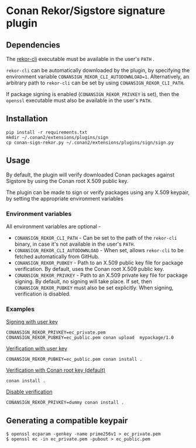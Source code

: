 # Conan Rekor/Sigstore signature plugin


## Dependencies

The [rekor-cli](https://github.com/sigstore/rekor/releases/) executable must be available in the user's `PATH` .

`rekor-cli` can be automatically downloaded by the plugin, by specifying the environment variable `CONANSIGN_REKOR_CLI_AUTODOWNLOAD=1`. Alternatively, an arbitrary path to `rekor-cli` can be set by using `CONANSIGN_REKOR_CLI_PATH`.

If package signing is enabled (`CONANSIGN_REKOR_PRIVKEY` is set), then the `openssl` executable must also be available in the user's `PATH`.



## Installation

```shell
pip install -r requirements.txt
mkdir ~/.conan2/extensions/plugins/sign
cp conan-sign-rekor.py ~/.conan2/extensions/plugins/sign/sign.py
```



## Usage

By default, the plugin will verify downloaded Conan packages against Sigstore by using the Conan root X.509 public key.

The plugin can be made to sign or verify packages using any X.509 keypair, by setting the appropriate environment variables

### Environment variables

All environment variables are optional -

* `CONANSIGN_REKOR_CLI_PATH` - Can be set to the path of the `rekor-cli` binary, in case it's not available in the user's `PATH`.
* `CONANSIGN_REKOR_CLI_AUTODOWNLOAD` - When set, allows `rekor-cli` to be fetched automatically from GitHub.
* `CONANSIGN_REKOR_PUBKEY` - Path to an X.509 public key file for package verification. By default, uses the Conan root X.509 public key.
* `CONANSIGN_REKOR_PRIVKEY` - Path to an X.509 private key file for package signing. By default, no signing will take place. If set, then `CONANSIGN_REKOR_PUBKEY` must also be set explicitly. When signing, verification is disabled.

### Examples

<u>Signing with user key</u>

`CONANSIGN_REKOR_PRIVKEY=ec_private.pem CONANSIGN_REKOR_PUBKEY=ec_public.pem conan upload  mypackage/1.0`



<u>Verification with user key</u>

`CONANSIGN_REKOR_PUBKEY=ec_public.pem conan install .`



<u>Verification with Conan root key (default)</u>

`conan install .`



<u>Disable verification</u>

`CONANSIGN_REKOR_PRIVKEY=dummy conan install .`



## Generating a compatible keypair

```shell
$ openssl ecparam -genkey -name prime256v1 > ec_private.pem
$ openssl ec -in ec_private.pem -pubout > ec_public.pem
```
